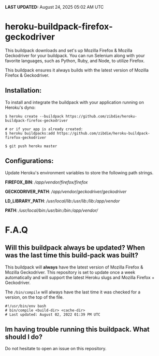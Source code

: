 **LAST UPDATED:** August 24, 2025 05:02 AM UTC
# heroku-buildpack-firefox-geckodriver

This buildpack downloads and set's up Mozilla Firefox & Mozilla Geckodriver for your buildpack. You can run Selenium along with your favorite languages, such as Python, Ruby, and Node, to utilize Firefox.

This buildpack ensures it always builds with the latest version of Mozilla Firefox & Geckodriver.

## Installation:

To install and integrate the buildpack with your application running on Heroku's dyno:

```
$ heroku create --buildpack https://github.com/zibdie/heroku-buildpack-firefox-geckodriver

# or if your app is already created:
$ heroku buildpacks:add https://github.com/zibdie/heroku-buildpack-firefox-geckodriver

$ git push heroku master
```

## Configurations:

Update Heroku's environment variables to store the following path strings.

**FIREFOX_BIN**: _/app/vendor/firefox/firefox_

**GECKODRIVER_PATH**: _/app/vendor/geckodriver/geckodriver_

**LD_LIBRARY_PATH**: _/usr/local/lib:/usr/lib:/lib:/app/vendor_

**PATH**: _/usr/local/bin:/usr/bin:/bin:/app/vendor/_

# F.A.Q

## Will this buildpack always be updated? When was the last time this build-pack was built?

This buildpack will **always** have the latest version of Mozilla Firefox & Mozilla Geckodriver. This repository is set to update once a week automatically and will support the latest Heroku slugs and Mozilla Firefox + Geckodriver.

The `/bin/compile` will always have the last time it was checked for a version, on the top of the file.

```
#!/usr/bin/env bash
# bin/compile <build-dir> <cache-dir>
# Last updated: August 02, 2022 01:39 PM UTC
```

## Im having trouble running this buildpack. What should I do?

Do not hesitate to open an issue on this repository.
